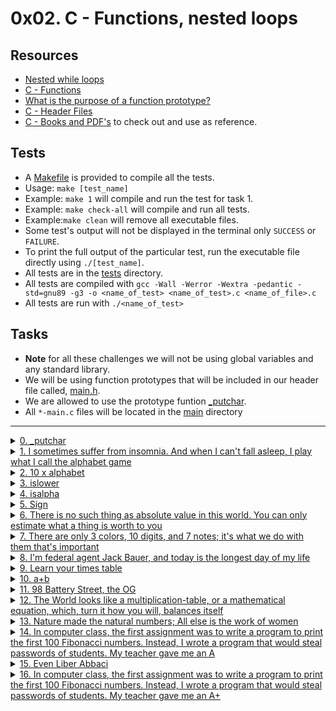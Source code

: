 # 0x02. C - Functions, nested loops

## Resources

- [Nested while loops](https://www.youtube.com/watch?v=Z3iGeQ1gIss)
- [C - Functions](https://www.tutorialspoint.com/cprogramming/c_functions.htm)
- [What is the purpose of a function prototype?](https://www.geeksforgeeks.org/what-is-the-purpose-of-a-function-prototype/)
- [C - Header Files](https://www.tutorialspoint.com/cprogramming/c_header_files.htm)
- [C - Books and PDF's](../references) to check out and use as reference.


## Tests

- A [Makefile](./Makefile) is provided to compile all the tests.
- Usage: `make [test_name]`
- Example: `make 1` will compile and run the test for task 1.
- Example: `make check-all` will compile and run all tests.
- Example:`make clean` will remove all executable files.
- Some test's output will not be displayed in the terminal only `SUCCESS` or `FAILURE`.
- To print the full output of the particular test, run the executable file directly using `./[test_name]`.
- All tests are in the [tests](./tests) directory.
- All tests are compiled with `gcc -Wall -Werror -Wextra -pedantic -std=gnu89 -g3 -o <name_of_test> <name_of_test>.c <name_of_file>.c`
- All tests are run with `./<name_of_test>`

## Tasks

- **Note** for all these challenges we will not be using global variables and any standard library.
- We will be using function prototypes that will be included in our header file called, [main.h](./main.h).
- We are allowed to use the prototype funtion [\_putchar](https://github.com/holbertonschool/_putchar.c/blob/master/_putchar.c).
- All `*-main.c` files will be located in the [main](./tests) directory

---
<details>
<summary><a href="./0-putchar.c">0. _putchar</a></summary><br>

<a href='https://postimages.org/' target='_blank'><img src='https://i.postimg.cc/N0SpVLPs/image.png' border='0' alt='image'/></a>

- Below is the assembly code of the program with comments.

```asm
<main>: endbr64
<main+4>: push rbp                                  ; \ standard function
<main+5>: mov rbp,rsp                               ; / prologue code
<main+8>: sub rsp,0x20                              ; allocate space for stack array
<main+12>: mov rax,QWORD PTR fs:0x28                ; stack-guard moved to rax
<main+21>: mov QWORD PTR [rbp-0x8],rax              ; stack-guard moved to rbp-0x8
<main+25>: xor eax,eax                              ; zeroing out eax
<main+27>: movabs rax,0x726168637475705f            ; string '_putchar' moved to rax
<main+37>: mov QWORD PTR [rbp-0x11],rax             ; string moved to rbp-0x11
<main+41>: mov BYTE PTR [rbp-0x9],0x0               ; rbp-0x9 = 0
<main+45>: mov DWORD PTR [rbp-0x18],0x0             ; rbp-0x18 (ch) = 0
<main+52>: jmp 0x5555555551e0 <main+78>             ; jump
<main+54>: mov eax,DWORD PTR [rbp-0x18]             ; move rbp-0x18 (ch) to eax
<main+57>: cdqe                                     ; rax = eax (ch)
<main+59>: movzx eax,BYTE PTR [rbp+rax*1-0x11]      ; eax = rbp-0x11[ch]
<main+64>: movsx eax,al                             ; mov 8-bit str chr value to eax
<main+67>: mov edi,eax                              ; mov str chr to edi (arg1)
<main+69>: call 0x555555555169 <_putchar>           ; print character
<main+74>: add DWORD PTR [rbp-0x18],0x1             ; increament rbp-0x18 by 1
<main+78>: cmp DWORD PTR [rbp-0x18],0x8             ; is ch <= 8
<main+82>: jle 0x5555555551c8 <main+54>             ; jump
<main+84>: mov edi,0xa                              ; mov char '\n' to edi (arg1)
<main+89>: call 0x555555555169 <_putchar>           ; print new line char
<main+94>: mov eax,0x0                              ; eax = 0
<main+99>: mov rdx,QWORD PTR [rbp-0x8]              ; mv stack-guard to rdx
<main+103>: sub rdx,QWORD PTR fs:0x28               ; rdx should be 0
<main+112>: je 0x555555555209 <main+119>            ; leave function when equal
<main+114>: call 0x555555555070 <__stack_chk_fail@plt>
<main+119>: leave
<main+120>: ret
```
- Compile this way: `gcc -Wall -pedantic -Werror -Wextra -std=gnu89 _putchar.c 0-putchar.c -o 0-putchar`

</details>

<details>
<summary><a href="./1-alphabet.c">1. I sometimes suffer from insomnia. And when I can't fall asleep, I play what I call the alphabet game</a></summary><br>

<a href='https://postimages.org/' target='_blank'><img src='https://i.postimg.cc/QN5wDt0t/image.png' border='0' alt='image'/></a>

- Compile this way: `gcc -Wall -pedantic -Werror -Wextra -std=gnu89 _putchar.c main/1-main.c 1-alphabet.c -o 1-alphabet`

</details>

<details>
<summary><a href="./2-print_alphabet_x10.c">2. 10 x alphabet</a></summary><br>

<a href='https://postimages.org/' target='_blank'><img src='https://i.postimg.cc/RVRLc6MN/image.png' border='0' alt='image'/></a>

- Compile this way: `gcc -Wall -pedantic -Werror -Wextra -std=gnu89 _putchar.c main/2-main.c 2-print_alphabet_x10.c -o 2-alphabet_x10`

</details>

<details>
<summary><a href="./3-islower.c">3. islower</a></summary><br>

<a href='https://postimages.org/' target='_blank'><img src='https://i.postimg.cc/mkbf5zKt/image.png' border='0' alt='image'/></a>

- Compile this way: `gcc -Wall -pedantic -Werror -Wextra -std=gnu89 _putchar.c main/3-main.c 3-islower.c -o 3-islower`

</details>

<details>
<summary><a href="./4-isalpha.c">4. isalpha</a></summary><br>

<a href='https://postimages.org/' target='_blank'><img src='https://i.postimg.cc/bwvFCG9F/image.png' border='0' alt='image'/></a>

- Compile this way: `gcc -Wall -pedantic -Werror -Wextra -std=gnu89 _putchar.c main/4-main.c 4-isalpha.c -o 4-isalpha`

</details>

<details>
<summary><a href="./5-sign.c">5. Sign</a></summary><br>

<a href='https://postimg.cc/SnQQHhYB' target='_blank'><img src='https://i.postimg.cc/MpVcMZ6p/image.png' border='0' alt='image'/></a>

- Compile this way: `gcc -Wall -pedantic -Werror -Wextra -std=gnu89 _putchar.c main/5-main.c 5-sign.c -o 5-sign`

</details>

<details>
<summary><a href="./6-abs.c">6. There is no such thing as absolute value in this world. You can only estimate what a thing is worth to you</a></summary><br>

<a href='https://postimages.org/' target='_blank'><img src='https://i.postimg.cc/NMryvRNb/image.png' border='0' alt='image'/></a>

- Compile this way: `gcc -Wall -pedantic -Werror -Wextra -std=gnu89 _putchar.c main/6-main.c 6-abs.c -o 6-abs`

</details>

<details>
<summary><a href="./7-print_last_digit.c">7. There are only 3 colors, 10 digits, and 7 notes; it's what we do with them that's important</a></summary><br>

<a href='https://postimages.org/' target='_blank'><img src='https://i.postimg.cc/tC5wPW10/image.png' border='0' alt='image'/></a>

- Compile this way: `gcc -Wall -pedantic -Werror -Wextra -std=gnu89 _putchar.c main/7-main.c 7-print_last_digit.c -o 7-last_digit`

</details>

<details>
<summary><a href="./8-24_hours.c">8. I'm federal agent Jack Bauer, and today is the longest day of my life</a></summary><br>

<a href='https://postimg.cc/S2X4H6Vq' target='_blank'><img src='https://i.postimg.cc/bJgvDLtG/image.png' border='0' alt='image'/></a>

- Compile this way: `gcc -Wall -pedantic -Werror -Wextra -std=gnu89 _putchar.c main/8-main.c 8-24_hours.c -o 8-24`

</details>

<details>
<summary><a href="./9-times_table.c">9. Learn your times table</a></summary><br>

<a href='https://postimages.org/' target='_blank'><img src='https://i.postimg.cc/43jbx1Vq/image.png' border='0' alt='image'/></a>

- Compile this way: `gcc -Wall -pedantic -Werror -Wextra -std=gnu89 _putchar.c main/9-main.c 9-times_table.c -o 9-times_table`

</details>

<details>
<summary><a href="./10-add.c">10. a+b</a></summary><br>

<a href='https://postimages.org/' target='_blank'><img src='https://i.postimg.cc/7LsDGmVH/image.png' border='0' alt='image'/></a>

- Compile this way: `gcc -Wall -pedantic -Werror -Wextra -std=gnu89 _putchar.c main/10-main.c 10-add.c -o 10-add`

</details>

<details>
<summary><a href="./11-print_to_98.c">11. 98 Battery Street, the OG</a></summary><br>

<a href='https://postimages.org/' target='_blank'><img src='https://i.postimg.cc/CMsVcXxM/image.png' border='0' alt='image'/></a>

- Compile this way: `gcc -Wall -pedantic -Werror -Wextra -std=gnu89 _putchar.c main/11-main.c 11-print_to_98.c -o 11-98`

</details>

<details>
<summary><a href="./100-times_table.c">12. The World looks like a multiplication-table, or a mathematical equation, which, turn it how you will, balances itself</a></summary><br>

<a href='https://postimg.cc/wts1FBF3' target='_blank'><img src='https://i.postimg.cc/8CZLpJ6d/image.png' border='0' alt='image'/></a>

- Compile this way: `gcc -Wall -pedantic -Werror -Wextra -std=gnu89 _putchar.c main/100-main.c 100-times_table.c -o 100-times_table`

</details>

<details>
<summary><a href="./101-natural.c">13. Nature made the natural numbers; All else is the work of women</a></summary><br>

<a href='https://postimages.org/' target='_blank'><img src='https://i.postimg.cc/XJbz9n6q/image.png' border='0' alt='image'/></a>

- Compile this way: `gcc -Wall -pedantic -Werror -Wextra -std=gnu89 101-natural.c -o 101-natural`

</details>

<details>
<summary><a href="./102-fibonacci.c">14. In computer class, the first assignment was to write a program to print the first 100 Fibonacci numbers. Instead, I wrote a program that would steal passwords of students. My teacher gave me an A</a></summary><br>

<a href='https://postimages.org/' target='_blank'><img src='https://i.postimg.cc/0yjz3yVM/image.png' border='0' alt='image'/></a>

- Compile this way: `gcc -Wall -pedantic -Werror -Wextra -std=gnu89 102-fibonacci.c -o 102-fibonacci`

</details>

<details>
<summary><a href="./103-fibonacci.c">15. Even Liber Abbaci</a></summary><br>

<a href='https://postimages.org/' target='_blank'><img src='https://i.postimg.cc/8kmtkJ1b/image.png' border='0' alt='image'/></a>

- Compile this way: `gcc -Wall -pedantic -Werror -Wextra -std=gnu89 103-fibonacci.c -o 103-fibonacci`

</details>

<details>
<summary><a href="./104-fibonacci.c">16. In computer class, the first assignment was to write a program to print the first 100 Fibonacci numbers. Instead, I wrote a program that would steal passwords of students. My teacher gave me an A+</a></summary><br>

<a href='https://postimages.org/' target='_blank'><img src='https://i.postimg.cc/d1Cq75Gk/image.png' border='0' alt='image'/></a>

- Compile this way: `gcc -Wall -pedantic -Werror -Wextra -std=gnu89 104-fibonacci.c -o 104-fibonacci`

</details>